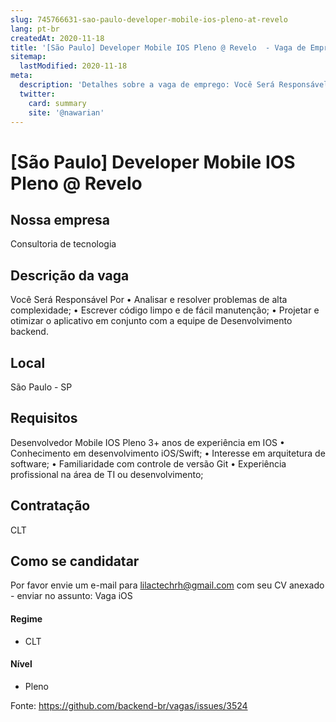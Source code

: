 ```yaml
---
slug: 745766631-sao-paulo-developer-mobile-ios-pleno-at-revelo
lang: pt-br
createdAt: 2020-11-18
title: '[São Paulo] Developer Mobile IOS Pleno @ Revelo  - Vaga de Emprego'
sitemap:
  lastModified: 2020-11-18
meta:
  description: 'Detalhes sobre a vaga de emprego: Você Será Responsável Por • Analisar e resolver problemas de alta complexidade; • Escrever código limpo e de fácil manutenção; • Projetar e otimizar o aplicativo em conjunto com a equipe de Desenvolvimento backend.'
  twitter:
    card: summary
    site: '@nawarian'
---
```


# [São Paulo] Developer Mobile IOS Pleno @ Revelo 

## Nossa empresa
Consultoria de tecnologia
## Descrição da vaga
Você Será Responsável Por
• Analisar e resolver problemas de alta complexidade;
• Escrever código limpo e de fácil manutenção;
• Projetar e otimizar o aplicativo em conjunto com a equipe de Desenvolvimento backend.
## Local

São Paulo - SP

## Requisitos
Desenvolvedor Mobile IOS Pleno
3+ anos de experiência em IOS 
• Conhecimento em desenvolvimento iOS/Swift;
• Interesse em arquitetura de software;
• Familiaridade com controle de versão Git
• Experiência profissional na área de TI ou desenvolvimento;

## Contratação

CLT 

## Como se candidatar

Por favor envie um e-mail para lilactechrh@gmail.com com seu CV anexado - enviar no assunto: Vaga iOS

#### Regime
- CLT

#### Nível
- Pleno

Fonte: https://github.com/backend-br/vagas/issues/3524